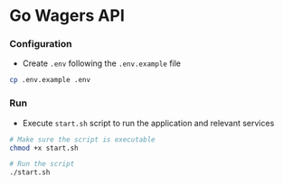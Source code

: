 # Go Wagers API

### Configuration
- Create `.env` following the `.env.example` file
```bash
cp .env.example .env
```

### Run
- Execute `start.sh` script to run the application and relevant services
```bash
# Make sure the script is executable
chmod +x start.sh

# Run the script
./start.sh
```
